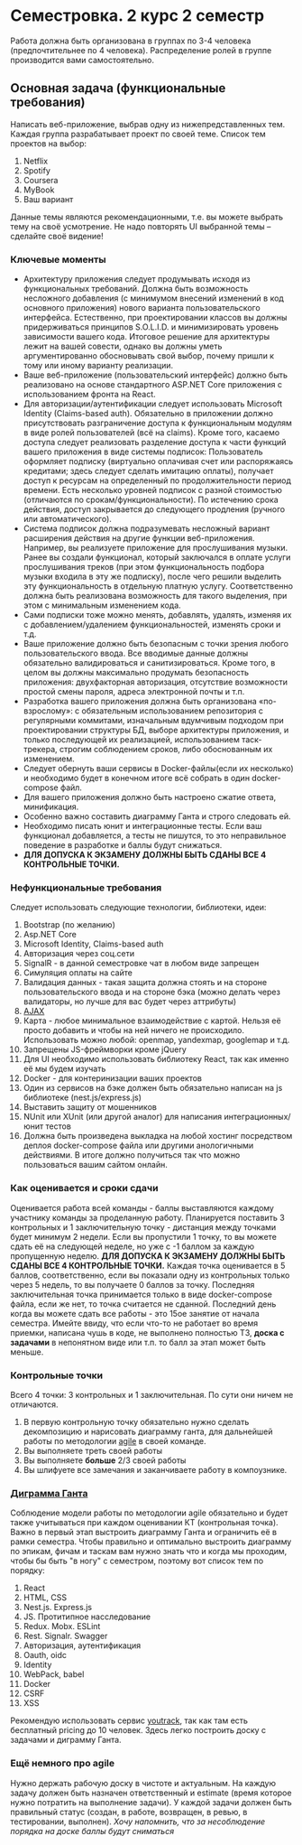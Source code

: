 ﻿# Семестровка. 2 курс 2 семестр
Работа должна быть организована в группах по 3-4 человека (предпочтительнее по 4 человека).
Распределение ролей в группе производится вами самостоятельно. 

## Основная задача (функциональные требования)
Написать веб-приложение, выбрав одну из нижепредставленных тем. Каждая группа разрабатывает проект по своей теме. Список тем проектов на выбор:
1. Netflix
2. Spotify
3. Coursera
4. MyBook
5. Ваш вариант  

Данные темы являются рекомендационными, т.е. вы можете выбрать тему на своё усмотрение.
Не надо повторять UI выбранной темы – сделайте своё видение!

### Ключевые моменты
* Архитектуру приложения следует продумывать исходя из функциональных требований.
Должна быть возможность несложного добавления (с минимумом внесений изменений в код основного приложения) нового варианта пользовательского интерфейса.
Естественно, при проектировании классов вы должны придерживаться принципов S.O.L.I.D. и минимизировать уровень зависимости вашего кода. 
Итоговое решение для архитектуры лежит на вашей совести, однако вы должны уметь аргументированно обосновывать свой выбор, почему пришли к тому или иному варианту реализации.
* Ваше веб-приложение (пользовательский интерфейс) должно быть реализовано на основе стандартного ASP.NET Core приложения с использованием фронта на React.
* Для авторизации/аутентификации следует использовать Microsoft Identity (Claims-based auth). 
Обязательно в приложении должно присутствовать разграничение доступа к функциональным модулям в виде ролей пользователей (всё на claims). 
Кроме того, касаемо доступа следует реализовать разделение доступа к части функций вашего приложения в виде системы подписок: Пользователь оформляет подписку (виртуально оплачивая счет или распоряжаясь кредитами; здесь следует сделать имитацию оплаты), получает доступ к ресурсам на определенный по продолжительности период времени. 
Есть несколько уровней подписок с разной стоимостью (отличаются по срокам/функциональности). 
По истечению срока действия, доступ закрывается до следующего продления (ручного или автоматического).
* Система подписок должна подразумевать несложный вариант расширения действия на другие функции веб-приложения. 
Например, вы реализуете приложение для прослушивания музыки. Ранее вы создали функционал, который заключался в оплате услуги прослушивания треков (при этом функциональность подбора музыки входила в эту же подписку), после чего решили выделить эту функциональность в отдельную платную услугу. 
Соответственно должна быть реализована возможность для такого выделения, при этом с минимальным изменением кода.
* Сами подписки тоже можно менять, добавлять, удалять, изменяя их с добавлением/удалением функциональностей, изменять сроки и т.д.
* Ваше приложение должно быть безопасным с точки зрения любого пользовательского ввода. 
Все вводимые данные должны обязательно валидироваться и санитизироваться. 
Кроме того, в целом вы должны максимально продумать безопасность приложения: двухфакторная авторизация, отсутствие возможности простой смены пароля, адреса электронной почты и т.п.
* Разработка вашего приложения должна быть организована «по-взрослому»: с обязательным использованием репозитория с регулярными коммитами, изначальным вдумчивым подходом при проектировании структуры БД, выборе архитектуры приложения, и только последующей их реализацией, использованием таск-трекера, строгим соблюдением сроков, либо обоснованным их изменением.
* Следует обернуть ваши сервисы в Docker-файлы(если их несколько) и необходимо будет в конечном итоге всё собрать в один docker-compose файл.
* Для вашего приложения должно быть настроено сжатие ответа, минификация.
* Особенно важно составить диаграмму Ганта и строго следовать ей.
* Необходимо писать юнит и интеграционные тесты. 
Если ваш функционал добавляется, а тесты не пишутся, то это неправильное поведение в разработке и баллы будут снижаться.
* **ДЛЯ ДОПУСКА К ЭКЗАМЕНУ ДОЛЖНЫ БЫТЬ СДАНЫ ВСЕ 4 КОНТРОЛЬНЫЕ ТОЧКИ.**

### Нефункциональные требования
Следует использовать следующие технологии, библиотеки, идеи:
1. Bootstrap (по желанию)
2. Asp.NET Core
3. Microsoft Identity, Claims-based auth
4. Авторизация через соц.сети
5. SignalR - в данной семестровке чат в любом виде запрещен
6. Симуляция оплаты на сайте
7. Валидация данных - такая защита должна стоять и на стороне пользовательского ввода и на стороне бэка (можно делать через валидаторы, но лучше для вас будет через аттрибуты)
8. [AJAX](https://habr.com/ru/articles/14246/)
9. Карта - любое минимальное взаимодействие с картой. Нельзя её просто добавить и чтобы на ней ничего не происходило. Использовать можно любой: openmap, yandexmap, googlemap и т.д.
10. Запрещены JS-фреймворки кроме jQuery
11. Для UI необходимо использовать библиотеку React, так как именно её мы будем изучать
12. Docker - для контеринизации ваших проектов
13. Один из сервисов на бэке должен быть обязательно написан на js библиотеке (nest.js/express.js)
14. Выставить защиту от мошенников
15. NUnit или XUnit (или другой аналог) для написания интеграционных/юнит тестов
16. Должна быть произведена выкладка на любой хостинг посредством деплоя docker-compose файла или другими анологичными действиями. В итоге должно получиться так что можно пользоваться вашим сайтом онлайн. 

### Как оценивается и сроки сдачи
Оценивается работа всей команды - баллы выставляются каждому участнику команды за проделанную работу. 
Планируется поставить 3 контрольных и 1 заключительную точку - дистанция между точками будет минимум 2 недели. Если вы пропустили 1 точку, то вы можете сдать её на следующей неделе, но уже с -1 баллом за каждую пропущенную неделю. 
**ДЛЯ ДОПУСКА К ЭКЗАМЕНУ ДОЛЖНЫ БЫТЬ СДАНЫ ВСЕ 4 КОНТРОЛЬНЫЕ ТОЧКИ.**
Каждая точка оценивается в 5 баллов, соответственно, если вы показали одну из контрольных только через 5 недель, то вы получаете 0 баллов за точку.
Последняя заключительная точка принимается только в виде docker-compose файла, если же нет, то точка считается не сданной. 
Последний день когда вы можете сдать все работы - это 15ое занятие от начала семестра.
Имейте ввиду, что если что-то не работает во время приемки, написана чушь в коде, не выполнено полностью ТЗ, **доска с задачами** в непонятном виде или т.п. то балл за этап может быть меньше.

### Контрольные точки
Всего 4 точки: 3 контрольных и 1 заключительная. По сути они ничем не отличаются.  
1. В первую контрольную точку обязательно нужно сделать декомпозицию и нарисовать диаграмму ганта, для дальнейшей работы по методологии [agile](https://www.atlassian.com/ru/agile/project-management) в своей команде.
2. Вы выполняете треть своей работы
3. Вы выполняете **больше** 2/3 своей работы
4. Вы шлифуете все замечания и заканчиваете работу в компоузнике.

### [Диграмма Ганта](https://www.atlassian.com/ru/agile/project-management/gantt-chart)
Соблюдение модели работы по методологии agile обязательно и будет также учитываться при каждом оценивании КТ (контрольная точка). 
Важно в первый этап выстроить диаграмму Ганта и ограничить её в рамки семестра.
Чтобы правильно и оптимально выстроить диаграмму по эпикам, фичам и таскам вам нужно знать что и когда мы проходим, чтобы бы быть "в ногу" с семестром, поэтому вот список тем по порядку:
1. React
2. HTML, CSS
3. Nest.js. Express.js
4. JS. Протитипное насследование
5. Redux. Mobx. ESLint
6. Rest. Signalr. Swagger
7. Авторизация, аутентификация
8. Oauth, oidc
9. Identity
10. WebPack, babel
11. Docker
12. CSRF
13. XSS

Рекомендую использовать сервис [youtrack](https://www.jetbrains.com/youtrack/), так как там есть бесплатный pricing до 10 человек. 
Здесь легко построить доску с задачами и диграмму Ганта.


### Ещё немного про agile
Нужно держать рабочую доску в чистоте и актуальным. 
На каждую задачу должен быть назначен ответственный и estimate (время которое нужно потратить на выполнение задачи).
У каждой задачи должен быть правильный статус (создан, в работе, возвращен, в ревью, в тестировании, выполнен). 
_Хочу напомнить, что за несоблюдение порядка на доске баллы будут сниматься_ 